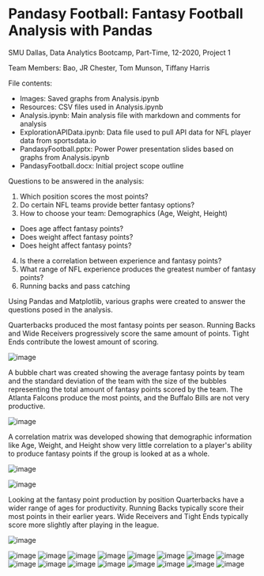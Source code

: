 # Pandasy Football: Fantasy Football Analysis with Pandas
SMU Dallas, Data Analytics Bootcamp, Part-Time, 12-2020, Project 1

Team Members: Bao, JR Chester, Tom Munson, Tiffany Harris

File contents:
* Images: Saved graphs from Analysis.ipynb
* Resources: CSV files used in Analysis.ipynb
* Analysis.ipynb: Main analysis file with markdown and comments for analysis
* ExplorationAPIData.ipynb: Data file used to pull API data for NFL player data from sportsdata.io
* PandasyFootball.pptx: Power Power presentation slides based on graphs from Analysis.ipynb
* PandasyFootball.docx: Initial project scope outline

Questions to be answered in the analysis:
1. Which position scores the most points?
2. Do certain NFL teams provide better fantasy options?
3. How to choose your team: Demographics (Age, Weight, Height)
* Does age affect fantasy points?
* Does weight affect fantasy points?
* Does height affect fantasy points?
4. Is there a correlation between experience and fantasy points?
5. What range of NFL experience produces the greatest number of fantasy points?
6. Running backs and pass catching

Using Pandas and Matplotlib, various graphs were created to answer the questions posed in the analysis.

Quarterbacks produced the most fantasy points per season. Running Backs and Wide Receivers progressively score the same amount of points. Tight Ends contribute the lowest amount of scoring.

![image](https://user-images.githubusercontent.com/74734539/127741682-0901f8d8-050b-422c-8740-00fa96aedc28.png)

A bubble chart was created showing the average fantasy points by team and the standard deviation of the team with the size of the bubbles representing the total amount of fantasy points scored by the team. The Atlanta Falcons produce the most points, and the Buffalo Bills are not very productive.

![image](https://user-images.githubusercontent.com/74734539/127741674-0e77735a-fde7-4882-a254-dd8611491338.png)

A correlation matrix was developed showing that demographic information like Age, Weight, and Height show very little correlation to a player's ability to produce fantasy points if the group is looked at as a whole.

![image](https://user-images.githubusercontent.com/74734539/127741497-e886da67-4836-4e18-b666-cd9cf3840c70.png)

![image](https://user-images.githubusercontent.com/74734539/127741499-8264bc97-3c93-42d6-a16e-0a7d521e4619.png)

Looking at the fantasy point production by position Quarterbacks have a wider range of ages for productivity. Running Backs typically score their most points in their earlier years. Wide Receivers and Tight Ends typically score more slightly after playing in the league.

![image](https://user-images.githubusercontent.com/74734539/127741503-96cdb73f-06ef-491d-982c-081d5fe4ba38.png)

![image](https://user-images.githubusercontent.com/74734539/127741505-a0dd450b-4d70-49e0-82bd-0b1893f8df8b.png)
![image](https://user-images.githubusercontent.com/74734539/127741512-5c518496-7cb2-47a5-8688-493721e713e9.png)
![image](https://user-images.githubusercontent.com/74734539/127741520-29bceba1-bb71-476e-8055-d09391799f50.png)
![image](https://user-images.githubusercontent.com/74734539/127741531-249a49dd-aa2b-4c0e-adba-5a9ff9a96d62.png)
![image](https://user-images.githubusercontent.com/74734539/127741534-b3df4397-7718-451e-968c-8b9d0c011477.png)
![image](https://user-images.githubusercontent.com/74734539/127741536-029b4f34-ae86-4280-9998-2e6f440ce4c1.png)
![image](https://user-images.githubusercontent.com/74734539/127741540-24e25d3a-5830-484d-aeba-475a31654c7f.png)
![image](https://user-images.githubusercontent.com/74734539/127741548-9c778afe-44f4-4da8-810a-64f1f305c120.png)
![image](https://user-images.githubusercontent.com/74734539/127741550-2bb956cb-b592-4465-a056-a488cd03fac3.png)
![image](https://user-images.githubusercontent.com/74734539/127741555-f887bd08-4df4-41f6-8076-a2c47c00abd3.png)
![image](https://user-images.githubusercontent.com/74734539/127741561-96e9d68c-d574-4269-977c-28f19bbc1174.png)
![image](https://user-images.githubusercontent.com/74734539/127741571-7b2c88cf-e870-4d7b-87e1-b48773e93765.png)
![image](https://user-images.githubusercontent.com/74734539/127741572-1ede2b74-2bdc-4fe6-933c-2846bb23e4e1.png)
![image](https://user-images.githubusercontent.com/74734539/127741573-42a5a855-af78-4798-b188-38db5ea77202.png)
![image](https://user-images.githubusercontent.com/74734539/127741577-1227b2c9-095a-42ce-847a-34e6907b26c0.png)
![image](https://user-images.githubusercontent.com/74734539/127741584-4c8834f4-6778-4bc2-8a62-bd689703064a.png)

